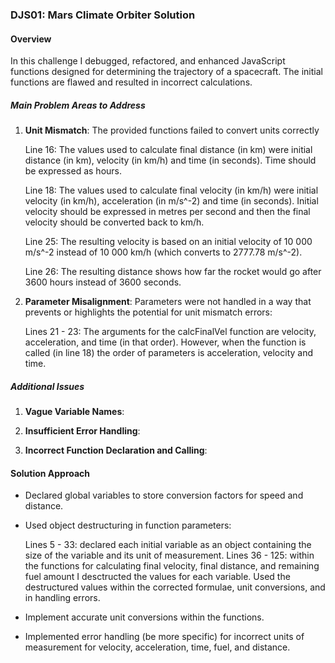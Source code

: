 ### DJS01: Mars Climate Orbiter Solution

#### Overview

In this challenge I debugged, refactored, and enhanced JavaScript functions designed for determining the trajectory of a spacecraft. The initial functions are flawed and resulted in incorrect calculations.

##### Main Problem Areas to Address

1. **Unit Mismatch**: The provided functions failed to convert units correctly

   Line 16: The values used to calculate final distance (in km) were initial distance (in km), velocity (in km/h) and time (in seconds). Time should be expressed as hours.

   Line 18: The values used to calculate final velocity (in km/h) were initial velocity (in km/h), acceleration (in m/s^-2) and time (in seconds). Initial velocity should be expressed in metres per second and then the final velocity should be converted back to km/h.

   Line 25: The resulting velocity is based on an initial velocity of 10 000 m/s^-2 instead of 10 000 km/h (which converts to 2777.78 m/s^-2).

   Line 26: The resulting distance shows how far the rocket would go after 3600 hours instead of 3600 seconds.

2. **Parameter Misalignment**: Parameters were not handled in a way that prevents or highlights the potential for unit mismatch errors:

   Lines 21 - 23: The arguments for the calcFinalVel function are velocity, acceleration, and time (in that order). However, when the function is called (in line 18) the order of parameters is acceleration, velocity and time.

##### Additional Issues

1. **Vague Variable Names**:

2. **Insufficient Error Handling**:

3. **Incorrect Function Declaration and Calling**:

#### Solution Approach

- Declared global variables to store conversion factors for speed and distance.

- Used object destructuring in function parameters:

  Lines 5 - 33: declared each initial variable as an object containing the size of the variable and its unit of measurement.
  Lines 36 - 125: within the functions for calculating final velocity, final distance, and remaining fuel amount I desctructed the values for each variable. Used the destructured values within the corrected formulae, unit conversions, and in handling errors.

- Implement accurate unit conversions within the functions.

- Implemented error handling (be more specific) for incorrect units of measurement for velocity, acceleration, time, fuel, and distance.
